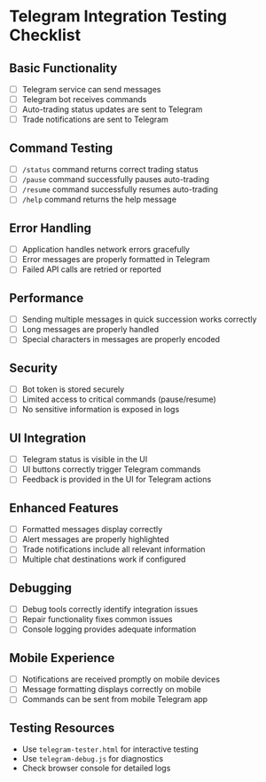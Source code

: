 # Telegram Integration Testing Checklist

## Basic Functionality

- [ ] Telegram service can send messages
- [ ] Telegram bot receives commands
- [ ] Auto-trading status updates are sent to Telegram
- [ ] Trade notifications are sent to Telegram

## Command Testing

- [ ] `/status` command returns correct trading status
- [ ] `/pause` command successfully pauses auto-trading
- [ ] `/resume` command successfully resumes auto-trading
- [ ] `/help` command returns the help message

## Error Handling

- [ ] Application handles network errors gracefully
- [ ] Error messages are properly formatted in Telegram
- [ ] Failed API calls are retried or reported

## Performance

- [ ] Sending multiple messages in quick succession works correctly
- [ ] Long messages are properly handled
- [ ] Special characters in messages are properly encoded

## Security

- [ ] Bot token is stored securely
- [ ] Limited access to critical commands (pause/resume)
- [ ] No sensitive information is exposed in logs

## UI Integration

- [ ] Telegram status is visible in the UI
- [ ] UI buttons correctly trigger Telegram commands
- [ ] Feedback is provided in the UI for Telegram actions

## Enhanced Features

- [ ] Formatted messages display correctly
- [ ] Alert messages are properly highlighted
- [ ] Trade notifications include all relevant information
- [ ] Multiple chat destinations work if configured

## Debugging

- [ ] Debug tools correctly identify integration issues
- [ ] Repair functionality fixes common issues
- [ ] Console logging provides adequate information

## Mobile Experience

- [ ] Notifications are received promptly on mobile devices
- [ ] Message formatting displays correctly on mobile
- [ ] Commands can be sent from mobile Telegram app

## Testing Resources

- Use `telegram-tester.html` for interactive testing
- Use `telegram-debug.js` for diagnostics
- Check browser console for detailed logs
